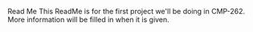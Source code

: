 Read Me
This ReadMe is for the first project we'll be doing in CMP-262. More information will be filled in when it is given.
